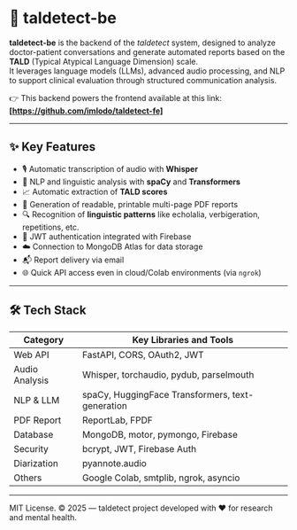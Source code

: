 # 🧠 taldetect-be

**taldetect-be** is the backend of the *taldetect* system, designed to analyze doctor-patient conversations and generate automated reports based on the **TALD** (Typical Atypical Language Dimension) scale.  
It leverages language models (LLMs), advanced audio processing, and NLP to support clinical evaluation through structured communication analysis.

👉 This backend powers the frontend available at this link:  
**[https://github.com/imlodo/taldetect-fe]**

---

## ✨ Key Features

- 🎙️ Automatic transcription of audio with **Whisper**
- 🧠 NLP and linguistic analysis with **spaCy** and **Transformers**
- 📈 Automatic extraction of **TALD scores**
- 📄 Generation of readable, printable multi-page PDF reports
- 🔍 Recognition of **linguistic patterns** like echolalia, verbigeration, repetitions, etc.
- 🔐 JWT authentication integrated with Firebase
- ☁️ Connection to MongoDB Atlas for data storage
- 📬 Report delivery via email
- 🌐 Quick API access even in cloud/Colab environments (via `ngrok`)

---

## 🛠 Tech Stack

| Category        | Key Libraries and Tools                          |
|-----------------|--------------------------------------------------|
| Web API         | FastAPI, CORS, OAuth2, JWT                       |
| Audio Analysis  | Whisper, torchaudio, pydub, parselmouth          |
| NLP & LLM       | spaCy, HuggingFace Transformers, text-generation |
| PDF Report      | ReportLab, FPDF                                  |
| Database        | MongoDB, motor, pymongo, Firebase                |
| Security        | bcrypt, JWT, Firebase Auth                       |
| Diarization     | pyannote.audio                                    |
| Others          | Google Colab, smtplib, ngrok, asyncio            |

---


MIT License.
© 2025 — taldetect project developed with ❤️ for research and mental health.
